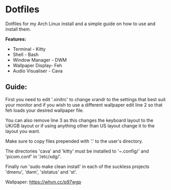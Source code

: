 # Dotfiles

Dotfiles for my Arch Linux install and a simple guide on how to use and install them.

**Features:**
  - Terminal - Kitty
  - Shell - Bash
  - Window Manager - DWM
  - Wallpaper Display- Feh
  - Audio Visualiser - Cava

## Guide:
  First you need to edit '.xinitrc' to change xrandr to the settings that best suit your monitor and
  if you wish to use a different wallpaper edit line 2 so that feh loads your desired wallpaper file.
  
  You can also remove line 3 as this changes the keyboard layout to the UK/GB layout or if using anything
  other than US layout change it to the layout you want.
  
  Make sure to copy files prepended with '.' to the user's directory.
  
  The directories 'cava' and 'kitty' must be installed to '~.config/' and 'picom.conf'
  in '/etc/xdg/'.
  
  Finally run 'sudo make clean install' in each of the suckless projects 'dmenu', 'dwm',
  'slstatus' and 'st'.

Wallpaper: https://whvn.cc/p97wgp


